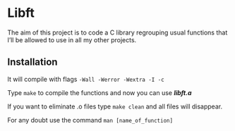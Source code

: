 
# Libft

The aim of this project is to code a C library regrouping usual functions that I’ll be allowed to use in all my other projects.

## Installation
It will compile with flags `-Wall -Werror -Wextra -I -c`


Type `make` to compile the functions and now you can use ***libft.a***
  
  If you want to eliminate .o files type `make clean` and all files will disappear.
  
  For any doubt use the command `man [name_of_function]`
  
